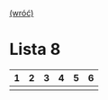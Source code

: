 [(wróć)](../)

# Lista 8
| 1 | 2 | 3 | 4 | 5 | 6 |
|---|---|---|---|---|---|
|   |   |   |   |   |   |
